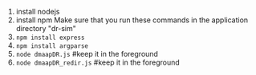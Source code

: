 1. install nodejs
2. install npm
Make sure that you run these commands in the application directory "dr-sim"
3. `npm install express`
4. `npm install argparse`
5. `node dmaapDR.js`   #keep it in the foreground
6. `node dmaapDR_redir.js`  #keep it in the foreground
